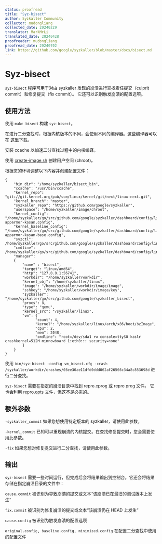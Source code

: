```yaml
---
status: proofread
title: "Syz-bisect"
author: Syzkaller Community
collector: mudongliang
collected_date: 20240229
translator: MarkMrLi
translated_date: 20240428
proofreader: mudongliang
proofread_date: 20240702
link: https://github.com/google/syzkaller/blob/master/docs/bisect.md
---
```


# Syz-bisect

`syz-bisect` 程序可用于对由 syzkaller 发现的崩溃进行查找责任提交（culprit commit）和修复提交（fix commit）。
它还可以识别触发崩溃的配置选项。

## 使用方法

使用 `make bisect` 构建 `syz-bisect`。

在进行二分查找时，根据内核版本的不同，会使用不同的编译器。这些编译器可以在
[这里](https://storage.googleapis.com/syzkaller/bisect_bin.tar.gz)下载。

安装 ccache 以加速二分查找过程中的内核编译。

使用 [create-image.sh](../tools/create-image.sh) 创建用户空间 (chroot)。

根据您的环境调整以下内容并创建配置文件：

```
{
	"bin_dir": "/home/syzkaller/bisect_bin",
	"ccache": "/usr/bin/ccache",
	"kernel_repo": "git://git.kernel.org/pub/scm/linux/kernel/git/next/linux-next.git",
	"kernel_branch": "master",
	"syzkaller_repo": "https://github.com/google/syzkaller",
	"userspace": "/home/syzkaller/image/chroot",
	"kernel_config": "/home/syzkaller/go/src/github.com/google/syzkaller/dashboard/config/linux/upstream-apparmor-kasan.config",
	"kernel_baseline_config": "/home/syzkaller/go/src/github.com/google/syzkaller/dashboard/config/linux/upstream-apparmor-kasan-base.config",
	"syzctl": /home/syzkaller/go/src/github.com/google/syzkaller/dashboard/config/linux/upstream.sysctl,
	"cmdline": /home/syzkaller/go/src/github.com/google/syzkaller/dashboard/config/linux/upstream.cmdline,
	"manager":
	{
		"name" : "bisect",
		"target": "linux/amd64",
		"http": "127.0.0.1:56741",
		"workdir": "/home/syzkaller/workdir",
		"kernel_obj": "/home/syzkaller/linux",
		"image": "/home/syzkaller/workdir/image/image",
		"sshkey": "/home/syzkaller/workdir/image/key",
		"syzkaller": "/home/syzkaller/go/src/github.com/google/syzkaller_bisect",
		"procs": 8,
		"type": "qemu",
		"kernel_src": "/syzkaller/linux",
		"vm": {
		      "count": 4,
		      "kernel": "/home/syzkaller/linux/arch/x86/boot/bzImage",
		      "cpu": 2,
		      "mem": 2048,
		      "cmdline": "root=/dev/sda1 rw console=ttyS0 kaslr crashkernel=512M minnowboard_1:eth0::: security=none"
		}
	}
}
```

使用 `bin/syz-bisect -config vm_bisect.cfg -crash /syzkaller/workdir/crashes/03ee30ae11dfd0ddd062af26566c34a8c853698d` 进行二分查找。

`syz-bisect` 需要在指定的崩溃目录中找到 repro.cprog 或 repro.prog 文件。
它也会利用 repro.opts 文件，但这不是必需的。

## 额外参数

`-syzkaller_commit` 如果您想使用特定版本的 syzkaller，请使用此参数。

`-kernel_commit` 已知可以重现崩溃的内核提交。在查找修复提交时，您会需要使用此参数。

`-fix` 如果您想对修复提交进行二分查找，请使用此参数。

## 输出

`syz-bisect` 需要一些时间运行，但完成后会将结果输出到控制台。它还会将结果存储在指定崩溃目录的文件中：

`cause.commit` 被识别为导致崩溃的提交或文本“该崩溃已在最旧的测试版本上发生”

`fix.commit` 被识别为修复崩溃的提交或文本“该崩溃仍在 HEAD 上发生”

`cause.config` 被识别为触发崩溃的配置选项

`original.config, baseline.config, minimized.config` 在配置二分查找中使用的配置文件
